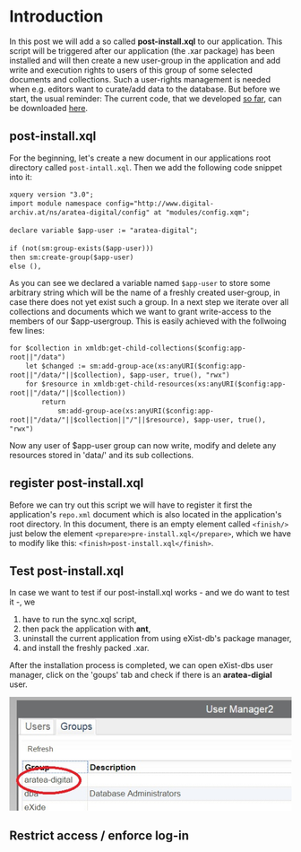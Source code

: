 # Introduction

In this post we will add a so called **post-install.xql** to our application. This script will be triggered after our application (the .xar package) has been installed and will then create a new user-group in the application and add write and execution rights to users of this group of some selected documents and collections. Such a user-rights management is needed when e.g. editors want to curate/add data to the database.
But before we start, the usual reminder: The current code, that we developed [so far](../part-7-toc-from-heterogeneous-sources/), can be downloaded [here](https://github.com/csae8092/posts/raw/master/pimp-de-web-app/downloads/part-7/aratea-digital-0.1.xar). 

## post-install.xql

For the beginning, let's create a new document in our applications root directory called `post-intall.xql`. Then we add the following code snippet into it: 

```xquery
xquery version "3.0";
import module namespace config="http://www.digital-archiv.at/ns/aratea-digital/config" at "modules/config.xqm";

declare variable $app-user := "aratea-digital";

if (not(sm:group-exists($app-user)))
then sm:create-group($app-user)
else (),
```

As you can see we declared a variable named `$app-user` to store some arbitrary string which will be the name of a freshly created user-group, in case there does not yet exist such a group.
In a next step we iterate over all collections and documents which we want to grant write-access to the members of our $app-usergroup. This is easily achieved with the follwoing few lines: 

```xquery
for $collection in xmldb:get-child-collections($config:app-root||"/data")
    let $changed := sm:add-group-ace(xs:anyURI($config:app-root||"/data/"||$collection), $app-user, true(), "rwx")
    for $resource in xmldb:get-child-resources(xs:anyURI($config:app-root||"/data/"||$collection))
        return
            sm:add-group-ace(xs:anyURI($config:app-root||"/data/"||$collection||"/"||$resource), $app-user, true(), "rwx")
```

Now any user of $app-user group can now write, modify and delete any resources stored in 'data/' and its sub collections. 

## register post-install.xql

Before we can try out this script we will have to register it first the application's `repo.xml` document which is also located in the application's root directory. In this document, there is an empty element called `<finish/>` just below the element `<prepare>pre-install.xql</prepare>`, which we have to modify like this: `<finish>post-install.xql</finish>`.

## Test post-install.xql

In case we want to test if our post-install.xql works - and we do want to test it -, we

1. have to run the sync.xql script,
2. then pack the application with **ant**,
3. uninstall the current application from using eXist-db's package manager, 
4. and install the freshly packed .xar.

After the installation process is completed, we can open eXist-dbs user manager, click on the 'goups' tab and check if there is an **aratea-digial** user.

![image alt text](https://raw.githubusercontent.com/csae8092/posts/master/pimp-de-web-app/images/part-8/image_0.jpg)

## Restrict access / enforce log-in